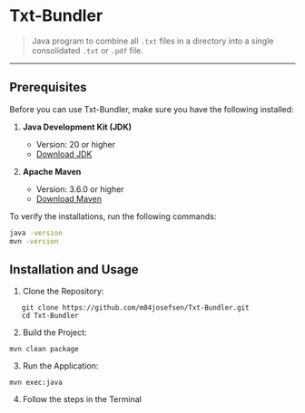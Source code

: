 # Txt-Bundler
> Java program to combine all `.txt` files in a directory into a single consolidated `.txt` or `.pdf` file.

---

## Prerequisites
Before you can use Txt-Bundler, make sure you have the following installed:

1. **Java Development Kit (JDK)**
    - Version: 20 or higher
    - [Download JDK](https://www.oracle.com/java/technologies/javase-downloads.html)

2. **Apache Maven**
    - Version: 3.6.0 or higher
    - [Download Maven](https://maven.apache.org/download.cgi)

To verify the installations, run the following commands:
```bash
java -version
mvn -version
```

## Installation and Usage
1. Clone the Repository:
```
   git clone https://github.com/m04josefsen/Txt-Bundler.git
   cd Txt-Bundler
   ```
2. Build the Project:
```
mvn clean package
```
3. Run the Application:
```
mvn exec:java
```
4. Follow the steps in the Terminal